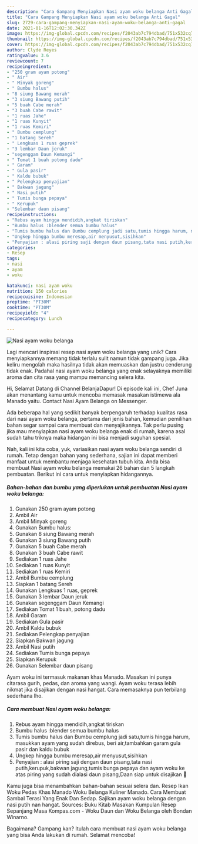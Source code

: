 ```yaml
---
description: "Cara Gampang Menyiapkan Nasi ayam woku belanga Anti Gagal"
title: "Cara Gampang Menyiapkan Nasi ayam woku belanga Anti Gagal"
slug: 2729-cara-gampang-menyiapkan-nasi-ayam-woku-belanga-anti-gagal
date: 2021-01-16T12:02:30.342Z
image: https://img-global.cpcdn.com/recipes/f2043ab7c794dbad/751x532cq70/nasi-ayam-woku-belanga-foto-resep-utama.jpg
thumbnail: https://img-global.cpcdn.com/recipes/f2043ab7c794dbad/751x532cq70/nasi-ayam-woku-belanga-foto-resep-utama.jpg
cover: https://img-global.cpcdn.com/recipes/f2043ab7c794dbad/751x532cq70/nasi-ayam-woku-belanga-foto-resep-utama.jpg
author: Clyde Reyes
ratingvalue: 3.6
reviewcount: 7
recipeingredient:
- "250 gram ayam potong"
- " Air"
- " Minyak goreng"
- " Bumbu halus"
- "8 siung Bawang merah"
- "3 siung Bawang putih"
- "5 buah Cabe merah"
- "3 buah Cabe rawit"
- "1 ruas Jahe"
- "1 ruas Kunyit"
- "1 ruas Kemiri"
- " Bumbu cemplung"
- "1 batang Sereh"
- " Lengkuas 1 ruas geprek"
- "3 lembar Daun jeruk"
- "segenggam Daun Kemangi"
- " Tomat 1 buah potong dadu"
- " Garam"
- " Gula pasir"
- " Kaldu bubuk"
- " Pelengkap penyajian"
- " Bakwan jagung"
- " Nasi putih"
- " Tumis bunga pepaya"
- " Kerupuk"
- "Selembar daun pisang"
recipeinstructions:
- "Rebus ayam hingga mendidih,angkat tiriskan"
- "Bumbu halus :blender semua bumbu halus"
- "Tumis bumbu halus dan Bumbu cemplung jadi satu,tumis hingga harum, masukkan ayam yang sudah direbus, beri air,tambahkan garam gula pasir dan kaldu bubuk"
- "Ungkep hingga bumbu meresap,air menyusut,sisihkan"
- "Penyajian : alasi piring saji dengan daun pisang,tata nasi putih,kerupuk,bakwan jagung,tumis bunga pepaya dan ayam woku ke atas piring yang sudah dialasi daun pisang,Daan siap untuk disajikan 🤗"
categories:
- Resep
tags:
- nasi
- ayam
- woku

katakunci: nasi ayam woku 
nutrition: 150 calories
recipecuisine: Indonesian
preptime: "PT30M"
cooktime: "PT30M"
recipeyield: "4"
recipecategory: Lunch

---
```



![Nasi ayam woku belanga](https://img-global.cpcdn.com/recipes/f2043ab7c794dbad/751x532cq70/nasi-ayam-woku-belanga-foto-resep-utama.jpg)

Lagi mencari inspirasi resep nasi ayam woku belanga yang unik? Cara menyiapkannya memang tidak terlalu sulit namun tidak gampang juga. Jika keliru mengolah maka hasilnya tidak akan memuaskan dan justru cenderung tidak enak. Padahal nasi ayam woku belanga yang enak selayaknya memiliki aroma dan cita rasa yang mampu memancing selera kita.

Hi, Selamat Datang di Channel BelanjaDapur! Di episode kali ini, Chef Juna akan menantang kamu untuk mencoba memasak masakan istimewa ala Manado yaitu. Contact Nasi Ayam Belanga on Messenger.

Ada beberapa hal yang sedikit banyak berpengaruh terhadap kualitas rasa dari nasi ayam woku belanga, pertama dari jenis bahan, kemudian pemilihan bahan segar sampai cara membuat dan menyajikannya. Tak perlu pusing jika mau menyiapkan nasi ayam woku belanga enak di rumah, karena asal sudah tahu triknya maka hidangan ini bisa menjadi suguhan spesial.


Nah, kali ini kita coba, yuk, variasikan nasi ayam woku belanga sendiri di rumah. Tetap dengan bahan yang sederhana, sajian ini dapat memberi manfaat untuk membantu menjaga kesehatan tubuh kita. Anda bisa membuat Nasi ayam woku belanga memakai 26 bahan dan 5 langkah pembuatan. Berikut ini cara untuk menyiapkan hidangannya.

<!--inarticleads1-->

##### Bahan-bahan dan bumbu yang diperlukan untuk pembuatan Nasi ayam woku belanga:

1. Gunakan 250 gram ayam potong
1. Ambil  Air
1. Ambil  Minyak goreng
1. Gunakan  Bumbu halus:
1. Gunakan 8 siung Bawang merah
1. Gunakan 3 siung Bawang putih
1. Gunakan 5 buah Cabe merah
1. Gunakan 3 buah Cabe rawit
1. Sediakan 1 ruas Jahe
1. Sediakan 1 ruas Kunyit
1. Sediakan 1 ruas Kemiri
1. Ambil  Bumbu cemplung
1. Siapkan 1 batang Sereh
1. Gunakan  Lengkuas 1 ruas, geprek
1. Gunakan 3 lembar Daun jeruk
1. Gunakan segenggam Daun Kemangi
1. Sediakan  Tomat 1 buah, potong dadu
1. Ambil  Garam
1. Sediakan  Gula pasir
1. Ambil  Kaldu bubuk
1. Sediakan  Pelengkap penyajian
1. Siapkan  Bakwan jagung
1. Ambil  Nasi putih
1. Sediakan  Tumis bunga pepaya
1. Siapkan  Kerupuk
1. Gunakan Selembar daun pisang


Ayam woku ini termasuk makanan khas Manado. Masakan ini punya citarasa gurih, pedas, dan aroma yang wangi. Ayam woku terasa lebih nikmat jika disajikan dengan nasi hangat. Cara memasaknya pun terbilang sederhana lho. 

<!--inarticleads2-->

##### Cara membuat Nasi ayam woku belanga:

1. Rebus ayam hingga mendidih,angkat tiriskan
1. Bumbu halus :blender semua bumbu halus
1. Tumis bumbu halus dan Bumbu cemplung jadi satu,tumis hingga harum, masukkan ayam yang sudah direbus, beri air,tambahkan garam gula pasir dan kaldu bubuk
1. Ungkep hingga bumbu meresap,air menyusut,sisihkan
1. Penyajian : alasi piring saji dengan daun pisang,tata nasi putih,kerupuk,bakwan jagung,tumis bunga pepaya dan ayam woku ke atas piring yang sudah dialasi daun pisang,Daan siap untuk disajikan 🤗


Kamu juga bisa menambahkan bahan-bahan sesuai selera dan. Resep Ikan Woku Pedas Khas Manado Woku Belanga Kuliner Manado. Cara Membuat Sambal Terasi Yang Enak Dan Sedap. Sajikan ayam woku belanga dengan nasi putih nan hangat. Sources: Buku Kitab Masakan Kumpulan Resep Sepanjang Masa Kompas.com - Woku Daun dan Woku Belanga oleh Bondan Winarno. 

Bagaimana? Gampang kan? Itulah cara membuat nasi ayam woku belanga yang bisa Anda lakukan di rumah. Selamat mencoba!
